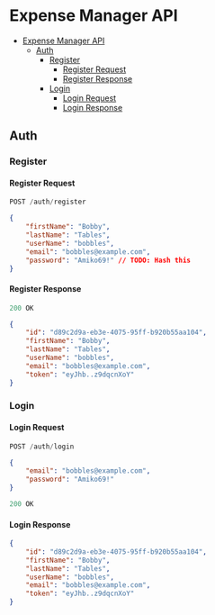 # Expense Manager API

- [Expense Manager API](#expense-manager-api)
  - [Auth](#auth)
    - [Register](#register)
      - [Register Request](#register-request)
      - [Register Response](#register-response)
    - [Login](#login)
      - [Login Request](#login-request)
      - [Login Response](#login-response)

## Auth

### Register

#### Register Request

```js
POST /auth/register
```

```json
{
    "firstName": "Bobby",
    "lastName": "Tables",
    "userName": "bobbles",
    "email": "bobbles@example.com",
    "password": "Amiko69!" // TODO: Hash this
}
```

#### Register Response

```js
200 OK
```

```json
{
    "id": "d89c2d9a-eb3e-4075-95ff-b920b55aa104",
    "firstName": "Bobby",
    "lastName": "Tables",
    "userName": "bobbles",
    "email": "bobbles@example.com",
    "token": "eyJhb..z9dqcnXoY"
}
```

### Login

#### Login Request

```js
POST /auth/login
```

```json
{
    "email": "bobbles@example.com",
    "password": "Amiko69!"
}
```

```js
200 OK
```

#### Login Response

```json
{
    "id": "d89c2d9a-eb3e-4075-95ff-b920b55aa104",
    "firstName": "Bobby",
    "lastName": "Tables",
    "userName": "bobbles",
    "email": "bobbles@example.com",
    "token": "eyJhb..z9dqcnXoY"
}
```